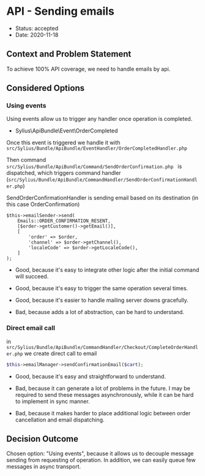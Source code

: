 # API - Sending emails

* Status: accepted
* Date: 2020-11-18

## Context and Problem Statement

To achieve 100% API coverage, we need to handle emails by api.

## Considered Options

### Using events

Using events allow us to trigger any handler once operation is completed. 

* Sylius\ApiBundle\Event\OrderCompleted

Once this event is triggered we handle it with ```src/Sylius/Bundle/ApiBundle/EventHandler/OrderCompletedHandler.php```

Then command ```src/Sylius/Bundle/ApiBundle/Command/SendOrderConfirmation.php ``` is dispatched, which triggers command handler (```src/Sylius/Bundle/ApiBundle/CommandHandler/SendOrderConfirmationHandler.php```)
 
SendOrderConfirmationHandler is sending email based on its destination (in this case OrderConfirmation)

```
$this->emailSender->send(
    Emails::ORDER_CONFIRMATION_RESENT,
    [$order->getCustomer()->getEmail()],
    [
        'order' => $order,
        'channel' => $order->getChannel(),
        'localeCode' => $order->getLocaleCode(),
    ]
);
```

* Good, because it's easy to integrate other logic after the initial command will succeed.
* Good, because it's easy to trigger the same operation several times.
* Good, because it's easier to handle mailing server downs gracefully.

* Bad, because adds a lot of abstraction, can be hard to understand.

### Direct email call

in ```src/Sylius/Bundle/ApiBundle/CommandHandler/Checkout/CompleteOrderHandler.php```
we create direct call to email

```php
$this->emailManager->sendConfirmationEmail($cart);
```

* Good, because it's easy and straightforward to understand.

* Bad, because it can generate a lot of problems in the future. I may be required to send these messages asynchronously, while it can be hard to implement in sync manner.
* Bad, because it makes harder to place additional logic between order cancellation and email dispatching.

## Decision Outcome

Chosen option: "Using events", because it allows us to decouple message sending from requesting of operation. In addition, we can easily queue few messages in async transport.
